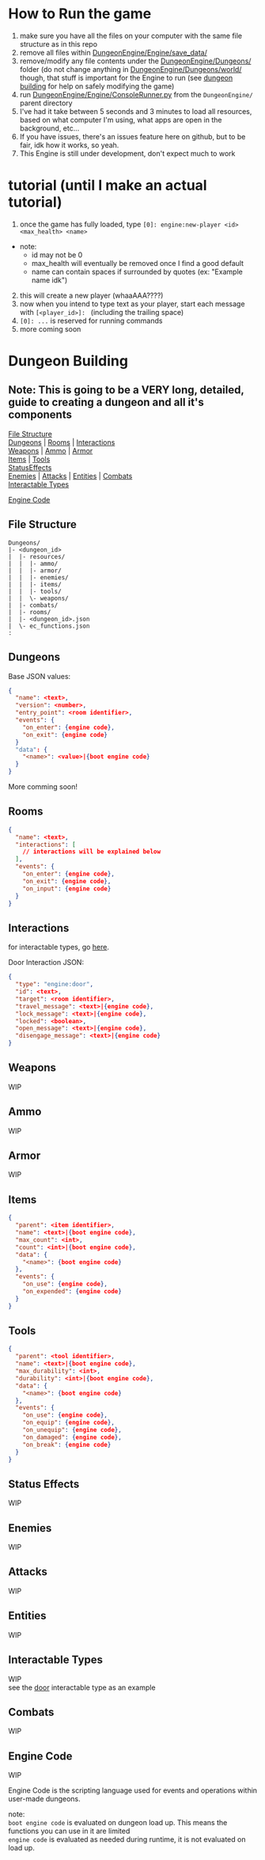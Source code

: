 
# How to Run the game
1. make sure you have all the files on your computer with the same file structure as in this repo
2. remove all files within [DungeonEngine/Engine/save_data/](./Engine/save_data/)
3. remove/modify any file contents under the [DungeonEngine/Dungeons/](./Dungeons/) folder (do not change anything in [DungeonEngine/Dungeons/world/](./Dungeons/world/) though, that stuff is important for the Engine to run (see [dungeon building](#dungeon-building) for help on safely modifying the game)
4. run [DungeonEngine/Engine/ConsoleRunner.py](./Engine/ConsoleRunner.py) from the `DungeonEngine/` parent directory
5. I've had it take between 5 seconds and 3 minutes to load all resources, based on what computer I'm using, what apps are open in the background, etc...
6. If you have issues, there's an issues feature here on github, but to be fair, idk how it works, so yeah.
7. This Engine is still under development, don't expect much to work

# tutorial (until I make an actual tutorial)
1. once the game has fully loaded, type `[0]: engine:new-player <id> <max_health> <name>`
  - note:
    - id may not be 0
    - max_health will eventually be removed once I find a good default
    - name can contain spaces if surrounded by quotes (ex: "Example name idk")
2. this will create a new player (whaaAAA????)
3. now when you intend to type text as your player, start each message with `[<player_id>]: ` (including the trailing space)
4. `[0]: ...` is reserved for running commands
5. more coming soon




# Dungeon Building  

Note: This is going to be a VERY long, detailed, guide to creating a dungeon and all it's components  
---
[File Structure](#file-structure)  
[Dungeons](#dungeons) | [Rooms](#rooms) | [Interactions](#interactions)    
[Weapons](#weapons) | [Ammo](#ammo) | [Armor](#armor)  
[Items](#items) | [Tools](#tools)  
[StatusEffects](#status-effects)  
[Enemies](#enemies) | [Attacks](#attacks) | [Entities](#entities) | [Combats](#combats)  
[Interactable Types](#interactable-types)  

[Engine Code](#engine-code)  

## File Structure
```file_tree
Dungeons/
|- <dungeon_id>
|  |- resources/
|  |  |- ammo/
|  |  |- armor/
|  |  |- enemies/
|  |  |- items/
|  |  |- tools/
|  |  \- weapons/
|  |- combats/
|  |- rooms/
|  |- <dungeon_id>.json
|  \- ec_functions.json
:
```

## Dungeons

Base JSON values:
```json
{
  "name": <text>,
  "version": <number>,
  "entry_point": <room identifier>,
  "events": {
    "on_enter": {engine code},
    "on_exit": {engine code}
  }
  "data": {
    "<name>": <value>|{boot engine code}
  }
}
```

More comming soon!  


## Rooms

```json
{
  "name": <text>,
  "interactions": [
    // interactions will be explained below
  ],
  "events": {
    "on_enter": {engine code},
    "on_exit": {engine code},
    "on_input": {engine code}
  }
}
```

## Interactions
for interactable types, go [here](#interactable-types).  


Door Interaction JSON:  
```json
{
  "type": "engine:door",
  "id": <text>,
  "target": <room identifier>,
  "travel_message": <text>|{engine code},
  "lock_message": <text>|{engine code},
  "locked": <boolean>,
  "open_message": <text>|{engine code},
  "disengage_message": <text>|{engine code}
}
```

## Weapons
WIP  

## Ammo
WIP  

## Armor
WIP  

## Items
```json
{
  "parent": <item identifier>,
  "name": <text>|{boot engine code},
  "max_count": <int>,
  "count": <int>|{boot engine code},
  "data": {
    "<name>": {boot engine code}
  },
  "events": {
    "on_use": {engine code},
    "on_expended": {engine code}
  }
}
```


## Tools
```json
{
  "parent": <tool identifier>,
  "name": <text>|{boot engine code},
  "max_durability": <int>,
  "durability": <int>|{boot engine code},
  "data": {
    "<name>": {boot engine code}
  },
  "events": {
    "on_use": {engine code},
    "on_equip": {engine code},
    "on_unequip": {engine code},
    "on_damaged": {engine code},
    "on_break": {engine code}
  }
}
```


## Status Effects
WIP  

## Enemies
WIP  

## Attacks
WIP  

## Entities
WIP  

## Interactable Types
WIP  
see the [door](./resources/interactable_types/door.json) interactable type as an example  

## Combats
WIP  


## Engine Code
WIP  

Engine Code is the scripting language used for events and operations within user-made dungeons.  

note:  
`boot engine code` is evaluated on dungeon load up. This means the functions you can use in it are limited  
`engine code` is evaluated as needed during runtime, it is not evaluated on load up.  







